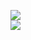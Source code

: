 [![](https://img.shields.io/badge/Made%20With-Github%20Spray-lightgrey.svg?style=for-the-badge&logo=github)](https://github.com/Annihil/github-spray#31226)  
[![](https://i.imgur.com/2DrTn0Z.gif)](https://github.com/Annihil/github-spray)